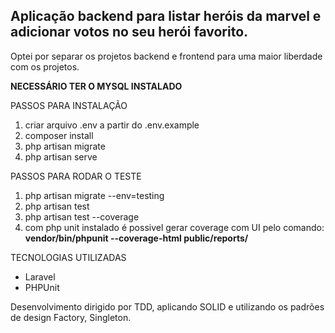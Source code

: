 ## Aplicação backend para listar heróis da marvel e adicionar votos no seu herói favorito.

Optei por separar os projetos backend e frontend para uma maior liberdade com os projetos.

****NECESSÁRIO TER O MYSQL INSTALADO****

PASSOS PARA INSTALAÇÃO

1. criar arquivo .env a partir do .env.example
2. composer install
3. php artisan migrate
4. php artisan serve

PASSOS PARA RODAR O TESTE

1. php artisan migrate --env=testing
2. php artisan test
3. php artisan test --coverage
4. com php unit instalado é possivel gerar coverage com UI pelo comando:  **vendor/bin/phpunit --coverage-html public/reports/**

TECNOLOGIAS UTILIZADAS

* Laravel
* PHPUnit

Desenvolvimento dirigido por TDD, aplicando SOLID e utilizando os padrões de design Factory, Singleton.
